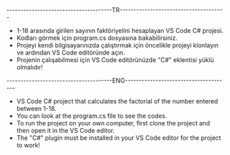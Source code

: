 --------------------------------------TR--------------------------------------

* 1-18 arasında girilen sayının faktöriyelini hesaplayan VS Code C# projesi.
* Kodları görmek için program.cs dosyasına bakabilirsiniz.
* Projeyi kendi bilgisayarınızda çalıştırmak için öncelikle projeyi klonlayın ve ardından VS Code editöründe açın.
* Projenin çalışabilmesi için VS Code editörünüzde "C#" eklentisi yüklü olmalıdır!

--------------------------------------ENG--------------------------------------

* VS Code C# project that calculates the factorial of the number entered between 1-18.
* You can look at the program.cs file to see the codes.
* To run the project on your own computer, first clone the project and then open it in the VS Code editor.
* The "C#" plugin must be installed in your VS Code editor for the project to work!
